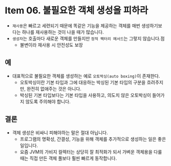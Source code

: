 # Item 06. 불필요한 객체 생성을 피하라

- `재사용`은 빠르고 세련되기 때문에 똑같은 기능을 제공하는 객체를 매번 생성하기보다는 하나를 재사용하는 것이 나을 때가 많습니다.
- `생성자`는 호출마다 새로운 객체를 만들지만 `정적 팩터리 메서드`는 그렇지 않습니다.점
  - 불변이라 재사용 시 안전성도 보장

## 예

- 대표적으로 불필요한 객체를 생성하는 예로 `오토박싱(auto boxing)`이 존재한다.
  - 오토박싱이란 기본 타입과 그에 대응하는 박싱된 기본 타입의 구분을 흐려주지만, 완전히 없애주는 것은 아니다.
  - 박싱된 기본 타입보다는 기본 타입을 사용하고, 의도치 않은 오토박싱이 들어가지 않도록 주의해야 합니다.

## 결론

- 객체 생성은 비싸니 피해야하는 말은 절대 아닙니다.
  - 프로그램의 명확성, 간결성, 기능을 위해 객체를 추가적으로 생성하는 일은 좋은 일입니다.
  - 요즘 JVM의 가비지 컬렉터는 상당히 잘 최적화가 되서 가벼운 객체용을 다룰 때는 직접 만든 객체 풀보다 훨씬 빠르게 동작합니다.